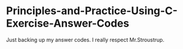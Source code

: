 # Principles-and-Practice-Using-C-Exercise-Answer-Codes
Just backing up my answer codes. I really respect Mr.Stroustrup.
